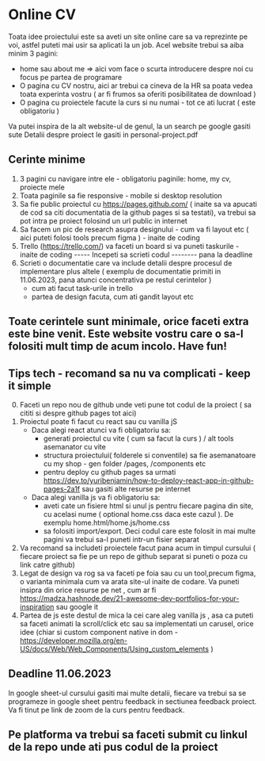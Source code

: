 # Online CV

Toata idee proiectului este sa aveti un site online care sa va reprezinte pe voi, astfel puteti mai usir sa aplicati la un job.
Acel website trebui sa aiba minim 3 pagini:
- home sau about me => aici vom face o scurta introducere despre noi cu focus pe partea de programare
- O pagina cu CV nostru, aici ar trebui ca cineva de la HR sa poata vedea toata experinta vostru ( ar fi frumos sa oferiti posibilitatea de download )
- O pagina cu proiectele facute la curs si nu numai - tot ce ati lucrat ( este obligatoriu )

Va putei inspira de la alt website-ul de genul, la un search pe google gasiti sute
Detalii despre proiect le gasiti in personal-project.pdf

## Cerinte minime

1. 3 pagini cu navigare intre ele - obligatoriu paginile: home, my cv, proiecte mele 
2. Toata paginile sa fie responsive - mobile si desktop resolution
3. Sa fie public proiectul cu https://pages.github.com/ ( inaite sa va apucati de cod sa citi documentatia de la github pages si sa testati), va trebui sa pot intra pe proiect folosind un url public in internet
4. Sa facem un pic de research asupra designului - cum va fi layout etc ( aici puteti folosi tools precum figma ) - inaite de coding
5. Trello (https://trello.com/) va faceti un board si va puneti taskurile - inaite de coding
-----  Incepeti sa scrieti codul -------- pana la deadline
6. Scrieti o documentatie care va include detalii despre procesul de implementare plus altele ( exemplu de documentatie primiti in 11.06.2023, pana atunci concentrativa pe restul cerintelor  )
    - cum ati facut task-urile in trello
    - partea de design facuta, cum ati gandit layout etc

## Toate cerintele sunt minimale, orice faceti extra este bine venit. Este website vostru care o sa-l folositi mult timp de acum incolo. Have fun!

## Tips tech - recomand sa nu va complicati - keep it simple

0. Faceti un repo nou de github unde veti pune tot codul de la proiect ( sa cititi si despre github pages tot aici)
1. Proiectul poate fi facut cu react sau cu vanilla jS
    - Daca alegi react atunci va fi obligatoriu sa:
        - generati proiectul cu vite ( cum sa facut la curs ) / alt tools asemanator cu vite
        - structura proiectului( folderele si conventile) sa fie asemanatoare cu my shop - gen folder /pages, /components etc
        - pentru deploy cu github pages sa urmati https://dev.to/yuribenjamin/how-to-deploy-react-app-in-github-pages-2a1f sau gasiti alte resurse pe internet
    - Daca alegi vanilla js va fi obligatoriu sa:
        - aveti cate un fisiere html si unul js pentru fiecare pagina din site, cu acelasi nume ( optional home.css daca este cazul ). De exemplu home.html/home.js/home.css
        - sa folositi import/export. Deci codul care este folosit in mai multe pagini va trebui sa-l puneti intr-un fisier separat
2. Va recomand sa includeti proiectele facut pana acum in timpul cursului ( fiecare proiect sa fie pe un repo de github separat si puneti o poza cu link catre github)
3. Legat de design va rog sa va faceti pe foia sau cu un tool,precum figma, o varianta minimala cum va arata site-ul inaite de codare. Va puneti insipra din orice resurse pe net , cum ar fi https://madza.hashnode.dev/21-awesome-dev-portfolios-for-your-inspiration sau google it
4. Partea de js este destul de mica la cei care aleg vanilla js , asa ca puteti sa faceti animati la scroll/click etc sau sa implementati un carusel, orice idee (chiar si custom component native in dom -  https://developer.mozilla.org/en-US/docs/Web/Web_Components/Using_custom_elements )

## Deadline 11.06.2023

In google sheet-ul cursului gasiti mai multe detalii, fiecare va trebui sa se programeze in google sheet pentru feedback in sectiunea feedback proiect. Va fi tinut pe link de zoom de la curs pentru feedback.

## Pe platforma va trebui sa faceti submit cu linkul de la repo unde ati pus codul de la proiect


